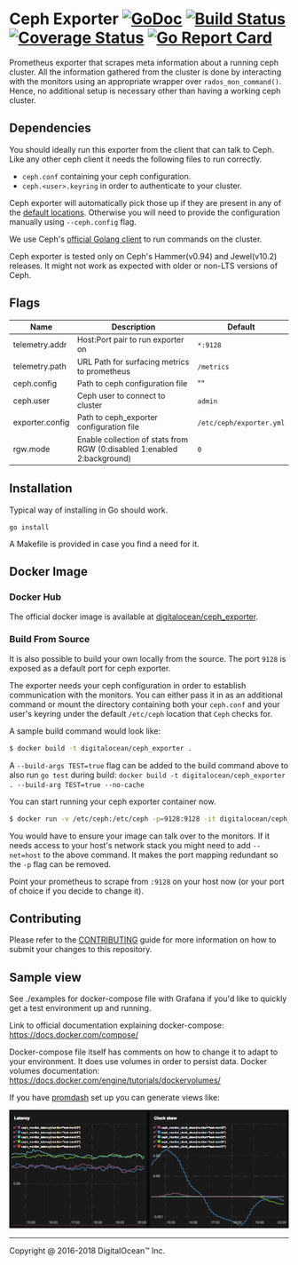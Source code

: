 # Ceph Exporter  [![GoDoc](https://godoc.org/github.com/digitalocean/ceph_exporter?status.svg)](https://godoc.org/github.com/digitalocean/ceph_exporter) [![Build Status](https://travis-ci.org/digitalocean/ceph_exporter.svg)](https://travis-ci.org/digitalocean/ceph_exporter) [![Coverage Status](https://coveralls.io/repos/github/digitalocean/ceph_exporter/badge.svg?branch=master&service=github)](https://coveralls.io/github/digitalocean/ceph_exporter?branch=master) [![Go Report Card](https://goreportcard.com/badge/digitalocean/ceph_exporter)](https://goreportcard.com/report/digitalocean/ceph_exporter)
Prometheus exporter that scrapes meta information about a running ceph cluster. All the information gathered from the cluster is done by interacting with the monitors using an appropriate wrapper over `rados_mon_command()`. Hence, no additional setup is necessary other than having a working ceph cluster.

## Dependencies

You should ideally run this exporter from the client that can talk to
Ceph. Like any other ceph client it needs the following files to run
correctly.

 * `ceph.conf` containing your ceph configuration.
 * `ceph.<user>.keyring` in order to authenticate to your cluster.

Ceph exporter will automatically pick those up if they are present in
any of the [default
locations](http://docs.ceph.com/docs/master/rados/configuration/ceph-conf/#the-configuration-file). Otherwise you will need to provide the configuration manually using `--ceph.config` flag.

We use Ceph's [official Golang client](https://github.com/ceph/go-ceph) to run commands on the cluster.

Ceph exporter is tested only on Ceph's Hammer(v0.94) and Jewel(v10.2) releases. It might not work as expected with older or non-LTS versions of Ceph.

## Flags

Name | Description | Default
---- | ---- | ----
telemetry.addr | Host:Port pair to run exporter on | `*:9128`
telemetry.path | URL Path for surfacing metrics to prometheus | `/metrics`
ceph.config | Path to ceph configuration file | ""
ceph.user | Ceph user to connect to cluster | `admin`
exporter.config | Path to ceph_exporter configuration file | `/etc/ceph/exporter.yml`
rgw.mode | Enable collection of stats from RGW (0:disabled 1:enabled 2:background) | `0`

## Installation

Typical way of installing in Go should work.

```
go install
```

A Makefile is provided in case you find a need for it.

## Docker Image

### Docker Hub

The official docker image is available at [digitalocean/ceph_exporter](https://hub.docker.com/r/digitalocean/ceph_exporter/).

### Build From Source

It is also possible to build your own locally from the source. The port `9128` is
exposed as a default port for ceph exporter.

The exporter needs your ceph configuration in order to establish communication with the monitors. You can either pass it in as an additional command or mount the directory containing both your `ceph.conf` and your user's keyring under the default `/etc/ceph` location that `Ceph` checks for.

A sample build command would look like:

```bash
$ docker build -t digitalocean/ceph_exporter .
```

A `--build-args TEST=true` flag can be added to the build command above
to also run `go test` during build:
`docker build -t digitalocean/ceph_exporter . --build-arg TEST=true --no-cache`

You can start running your ceph exporter container now.

```bash
$ docker run -v /etc/ceph:/etc/ceph -p=9128:9128 -it digitalocean/ceph_exporter
```

You would have to ensure your image can talk over to the monitors. If
it needs access to your host's network stack you might need to add
`--net=host` to the above command. It makes the port mapping redundant
so the `-p` flag can be removed.

Point your prometheus to scrape from `:9128` on your host now (or your port
of choice if you decide to change it).

## Contributing

Please refer to the [CONTRIBUTING](CONTRIBUTING.md) guide for more
information on how to submit your changes to this repository.

## Sample view

See ./examples for docker-compose file with Grafana if you'd like to quickly get a test environment up and running.

Link to official documentation explaining docker-compose: https://docs.docker.com/compose/

Docker-compose file itself has comments on how to change it to adapt to your environment. It does use volumes in order to persist data.
Docker volumes documentation: https://docs.docker.com/engine/tutorials/dockervolumes/

If you have [promdash](https://github.com/prometheus/promdash) set up you
can generate views like:

![](sample.png)

---

Copyright @ 2016-2018 DigitalOcean™ Inc.
